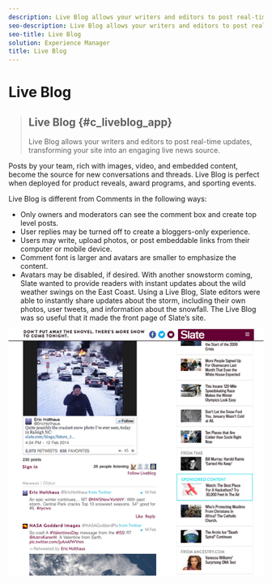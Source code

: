 ```yaml
---
description: Live Blog allows your writers and editors to post real-time updates, transforming your site into an engaging live news source.
seo-description: Live Blog allows your writers and editors to post real-time updates, transforming your site into an engaging live news source.
seo-title: Live Blog
solution: Experience Manager
title: Live Blog
---
```


# Live Blog


>## Live Blog {#c_liveblog_app}
>Live Blog allows your writers and editors to post real-time updates, transforming your site into an engaging live news source.

Posts by your team, rich with images, video, and embedded content, become the source for new conversations and threads. Live Blog is perfect when deployed for product reveals, award programs, and sporting events.

Live Blog is different from Comments in the following ways:

* Only owners and moderators can see the comment box and create top level posts.
* User replies may be turned off to create a bloggers-only experience.
* Users may write, upload photos, or post embeddable links from their computer or mobile device.
* Comment font is larger and avatars are smaller to emphasize the content.
* Avatars may be disabled, if desired.
With another snowstorm coming, Slate wanted to provide readers with instant updates about the wild weather swings on the East Coast. Using a Live Blog, Slate editors were able to instantly share updates about the storm, including their own photos, user tweets, and information about the snowfall. The Live Blog was so useful that it made the front page of Slate’s site.

![](images/LiveBlogSlate_example.png)
